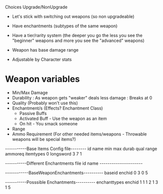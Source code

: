 

Choices
Upgrade/NonUpgrade

- Let's stick with switching out weapons (so non upgradeable)
- Have enchantments (subtypes of the same weapon)
- Have a tier/rarity system (the deeper you go the less you see the "beginner" weapons and more you see the "advanced" weapons)


- Weapon has base damage range
- Adjustable by Character stats

# Weapon variables
- Min/Max Damage
- Durability : As weapon gets "weaker" deals less damage : Breaks at 0
- Quality (Probably won't use this) 
- Enchantment/s (Effects? Enchantment Class)
    - Passive Buffs
    - Activated Buff - Use the weapon as an item
    - On hit - You smack someone
- Range
- Ammo Requirement (For other needed items/weapons - Throwable weapons will be special items?)


-----------Base Items Config file--------
id name min max durab qual range ammoreq itemtypes
0  longsword 3 7                            1

-----------Different Enchantments file
id name ----------------------

------------BaseWeaponEnchantments----------
baseid     enchid
0            3
0            5

-----------Posssible Enchantments----------
enchanttypes          enchid
1                       1
1                       2
1                       3
1                       5

